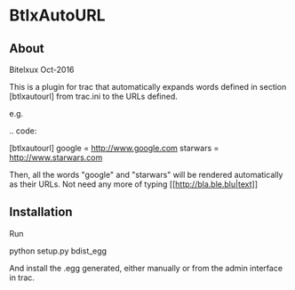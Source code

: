 BtlxAutoURL
===========

About
-----

Bitelxux Oct-2016

This is a plugin for trac that automatically expands
words defined in section [btlxautourl] from trac.ini
to the URLs defined.

e.g.

.. code:

  [btlxautourl]
  google = http://www.google.com
  starwars = http://www.starwars.com

Then, all the words "google" and "starwars" will be
rendered automatically as their URLs. Not need any
more of typing [[http://bla.ble.blu|text]]

Installation
------------

Run

python setup.py bdist_egg

And install the .egg generated, either manually or from the admin
interface in trac.

